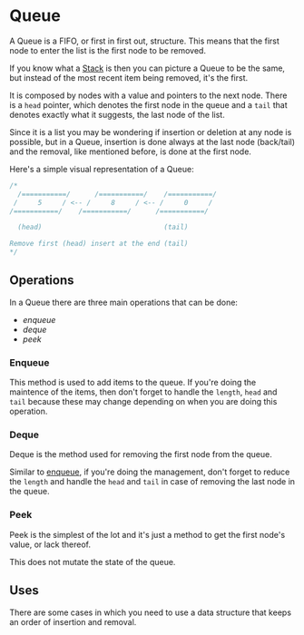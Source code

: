 
# Queue

<!-- TODO: Don't forget to add runtime of each operation -->

A Queue is a FIFO, or first in first out, structure. This means that the first node to enter the list is the first node to be removed.

If you know what a [Stack](./stack.md) is then you can picture a Queue to be the same, but instead of the most recent item being removed, it's the first.

It is composed by nodes with a value and pointers to the next node. There is a `head` pointer, which denotes the first node in the queue and a `tail` that denotes exactly what it suggests, the last node of the list.

Since it is a list you may be wondering if insertion or deletion at any node is possible, but in a Queue, insertion is done always at the last node (back/tail) and the removal, like mentioned before, is done at the first node.

Here's a simple visual representation of a Queue:

```js
/*
  /===========/      /===========/    /===========/
 /     5     / <-- /     8     / <-- /     0     /
/===========/    /===========/      /===========/

  (head)                              (tail)

Remove first (head) insert at the end (tail)
*/
```

## Operations

In a Queue there are three main operations that can be done:

- *enqueue*
- *deque*
- *peek*

### Enqueue

This method is used to add items to the queue. If you're doing the maintence of the items, then don't forget to handle the `length`, `head` and `tail` because these may change depending on when you are doing this operation.

### Deque

Deque is the method used for removing the first node from the queue.

Similar to [enqueue](#enqueue), if you're doing the management, don't forget to reduce the `length` and handle the `head` and `tail` in case of removing the last node in the queue.

### Peek

Peek is the simplest of the lot and it's just a method to get the first node's value, or lack thereof.

This does not mutate the state of the queue.

## Uses

There are some cases in which you need to use a data structure that keeps an order of insertion and removal.

<!-- TODO: Search some cases in which you could/should use a queue. -->